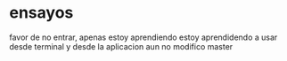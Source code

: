 # ensayos
favor de no entrar, apenas estoy aprendiendo
estoy aprendidendo a usar desde terminal y desde la aplicacion
aun no modifico master
